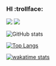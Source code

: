 ### HI :trollface:

<img src="https://badges.pufler.dev/repos/Cirqach"/>
 <img src="https://badges.pufler.dev/commits/monthly/Cirqach" />


![GitHub stats](https://github-readme-stats.vercel.app/api?username=Cirqach&theme=catppuccin&show_icons=true)

[![Top Langs](https://github-readme-stats.vercel.app/api/top-langs/?username=Cirqach&layout=compact)](https://github.com/Cirqach/github-readme-stats)

[![wakatime stats](https://github-readme-stats.vercel.app/api/wakatime?username=Cirqach)](https://github.com/Cirqach/github-readme-stats)
